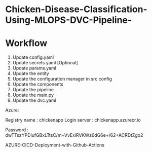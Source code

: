 # Chicken-Disease-Classification-Using-MLOPS-DVC-Pipeline-



# Workflow
    
1. Update config.yaml
2. Update secrets.yaml [Optional]
3. Update params.yaml
4. Update the entity
5. Update the configuration manager in src config
6. Update the components
7. Update the pipeline
8. Update the main.py
9. Update the dvc.yaml


Azure: 

Registry name : chickenapp
Login server : chickenapp.azurecr.io

Password : dwTTszYPDlufGBxLTtsC/m+VvExiRVKWz6dG6e+/62+ACRDtZgo2



AZURE-CICD-Deployment-with-Github-Actions


